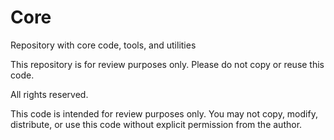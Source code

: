 # Core
Repository with core code, tools, and utilities

This repository is for review purposes only. Please do not copy or reuse this code.

All rights reserved.

This code is intended for review purposes only. 
You may not copy, modify, distribute, or use this code without explicit permission from the author.
